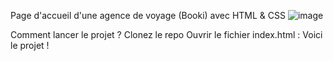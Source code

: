 Page d'accueil d'une agence de voyage (Booki) avec HTML & CSS
![image](https://github.com/cl201ficelle/Booki_Chedhomme_Melanie/assets/139238877/a46c9299-d927-444f-8f2e-0a8325852d1d)


Comment lancer le projet ?
Clonez le repo
Ouvrir le fichier index.html : Voici le projet !







